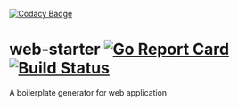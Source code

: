[![Codacy Badge](https://api.codacy.com/project/badge/Grade/f612b0c4e0554a77901f564159b2f135)](https://app.codacy.com/app/melvinodsa/web-starter?utm_source=github.com&utm_medium=referral&utm_content=cuttle-ai/web-starter&utm_campaign=Badge_Grade_Settings)
# web-starter [![Go Report Card](https://goreportcard.com/badge/github.com/cuttle-ai/web-starter)](https://goreportcard.com/report/github.com/cuttle-ai/web-starter) [![Build Status](https://ci.cuttle.ai/api/badges/cuttle-ai/web-starter/status.svg)](https://ci.cuttle.ai/cuttle-ai/web-starter)
A boilerplate generator for web application
